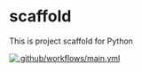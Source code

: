 # scaffold
This is project scaffold for Python

[![.github/workflows/main.yml](https://github.com/cvilcherrezz/scaffold/actions/workflows/main.yml/badge.svg)](https://github.com/cvilcherrezz/scaffold/actions/workflows/main.yml)
